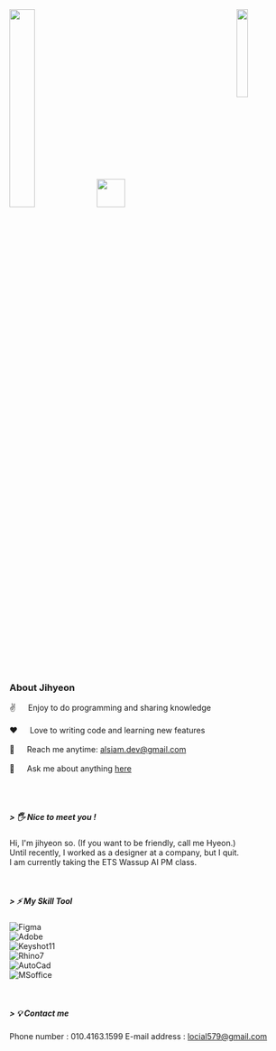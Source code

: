 <!--Banner-->
<img width="30%" src="https://i.pinimg.com/originals/5d/07/94/5d0794b120644d2ecaea36a02a5996b9.jpg">

  <img align="right" width="20%" src="https://item.kakaocdn.net/do/211bc9a01e598bd931dc90660d9f2a2e7f9f127ae3ca5dc7f0f6349aebcdb3c4">
</div>

<!--Header Name-->
<img src="https://media.tenor.com/4GtNq6vuPacAAAAM/patrick-star.gif" width="50"/>    

### About Jihyeon
  
 ✌️ &emsp; Enjoy to do programming and sharing knowledge <br/><br/>
 ❤️ &emsp; Love to writing code and learning new features<br/><br/>
 📧 &emsp; Reach me anytime: alsiam.dev@gmail.com<br/><br/>
 💬 &emsp; Ask me about anything [here](https://github.com/alsiam/alsiam/issues)

</p>

<br/>
<br/>

##### > 🖐 Nice to meet you !

Hi, I'm jihyeon so.
(If you want to be friendly, call me Hyeon.)   
Until recently, I worked as a designer at a company, but I quit.   
I am currently taking the ETS Wassup AI PM class.  

<br/>

##### > ⚡ My Skill Tool
 
![Figma](https://img.shields.io/badge/Figma-000000?style=for-the-badge&logo=Figma&logoColor=white)   
![Adobe](https://img.shields.io/badge/Adobe-000000?style=for-the-badge&logo=Adobe&logoColor=white)   
![Keyshot11](https://img.shields.io/badge/Keyshot11-000000?style=for-the-badge&logo=Keyshot11&logoColor=white)   
![Rhino7](https://img.shields.io/badge/Rhino7-000000?style=for-the-badge&logo=Rhino7&logoColor=white)   
![AutoCad](https://img.shields.io/badge/AutoCad-000000?style=for-the-badge&logo=AutoCad&logoColor=white)   
![MSoffice](https://img.shields.io/badge/MSoffice-000000?style=for-the-badge&logo=MSoffice&logoColor=white)

<br/>

##### > 💡 Contact me
Phone number : 010.4163.1599
E-mail address : locial579@gmail.com



